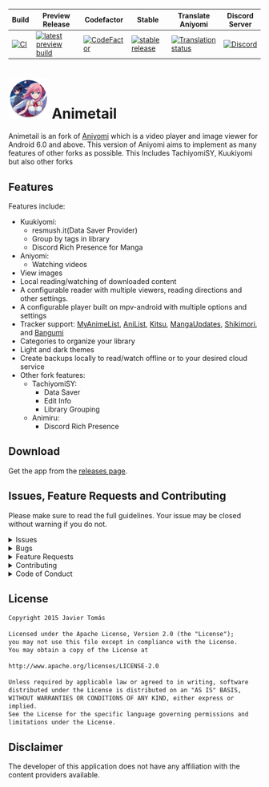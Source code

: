 | Build                                                                                                                                                                 | Preview Release                                                                                                                                                                          | Codefactor | Stable                                                                                                                                                             | Translate Aniyomi                                                                                                                                 | Discord Server |
|-----------------------------------------------------------------------------------------------------------------------------------------------------------------------|------------------------------------------------------------------------------------------------------------------------------------------------------------------------------------------|-------|--------------------------------------------------------------------------------------------------------------------------------------------------------------------|---------------------------------------------------------------------------------------------------------------------------------------------------|---------|
| [![CI](https://github.com/Dark25/Animetail2/actions/workflows/build_push.yml/badge.svg)](https://github.com/Dark25/Animetail2/actions/workflows/build_push.yml) | [![latest preview build](https://img.shields.io/github/v/release/Dark25/Animetail2-preview.svg?maxAge=3600&label=download)](https://github.com/Dark25/Animetail2-preview/releases) | [![CodeFactor](https://www.codefactor.io/repository/github/aniyomiorg/aniyomi/badge)](https://www.codefactor.io/repository/github/aniyomiorg/aniyomi) | [![stable release](https://img.shields.io/github/v/release/Dark25/Animetail2.svg?maxAge=3600&label=download)](https://github.com/Dark25/Animetail2/releases) | [![Translation status](https://hosted.weblate.org/widgets/aniyomi/-/svg-badge.svg)](https://hosted.weblate.org/engage/aniyomi/?utm_source=widget) | [![Discord](https://img.shields.io/discord/1196139193664028762?label=discord&labelColor=7289da&color=2c2f33&style=flat)](https://discord.gg/nq3442cDph) |

# ![app icon](.github/readme-images/icon.png) Animetail
Animetail is an fork of [Aniyomi](https://github.com/aniyomiorg/aniyomi) which is a video player and image viewer for Android 6.0 and above.
This version of Aniyomi aims to implement as many features of other forks as possible. This Includes TachiyomiSY, Kuukiyomi but also other forks

## Features

Features include:
* Kuukiyomi:
  * resmush.it(Data Saver Provider)
  * Group by tags in library
  * Discord Rich Presence for Manga
* Aniyomi:
  * Watching videos
* View images
* Local reading/watching of downloaded content
* A configurable reader with multiple viewers, reading directions and other settings.
* A configurable player built on mpv-android with multiple options and settings
* Tracker support: [MyAnimeList](https://myanimelist.net/), [AniList](https://anilist.co/), [Kitsu](https://kitsu.io/), [MangaUpdates](https://mangaupdates.com), [Shikimori](https://shikimori.one), and [Bangumi](https://bgm.tv/)
* Categories to organize your library
* Light and dark themes
* Create backups locally to read/watch offline or to your desired cloud service
* Other fork features:
  * TachiyomiSY:
    * Data Saver
    * Edit Info
    * Library Grouping
  * Animiru:
    * Discord Rich Presence

## Download
Get the app from the [releases page](https://github.com/dark25/animetail2/releases).

## Issues, Feature Requests and Contributing

Please make sure to read the full guidelines. Your issue may be closed without warning if you do not.

<details><summary>Issues</summary>

1. **Before reporting a new issue, take a look at the already opened [issues](https://github.com/dark25/animetail2/issues).**
2. Also take a look at issues opened on Aniyomis GitHub [issues](https://aniyomi.org/changelogs/).
3. If you are unsure, ask here: [![Discord](https://img.shields.io/discord/1133390318323126402?label=discord&labelColor=7289da&color=2c2f33&style=flat)](https://discord.gg/nq3442cDph)

</details>

<details><summary>Bugs</summary>

* Include version (More → About → Version)
 * If not latest, try updating, it may have already been solved
 * Preview version is equal to the number of commits as seen on the main page
* Include steps to reproduce (if not obvious from description)
* Include screenshot (if needed)
* If it could be device-dependent, try reproducing on another device (if possible)
* Don't group unrelated requests into one issue


</details>

<details><summary>Feature Requests</summary>

* Write a detailed issue, explaining what it should do or how. Avoid writing just "like X app does"
* Include screenshot (if needed)

Source requests should be created at https://github.com/aniyomiorg/aniyomi-extensions, they do not belong in this repository.
</details>

<details><summary>Contributing</summary>

See [CONTRIBUTING.md](./CONTRIBUTING.md).
</details>

<details><summary>Code of Conduct</summary>

See [CODE_OF_CONDUCT.md](./CODE_OF_CONDUCT.md).
</details>


## License

    Copyright 2015 Javier Tomás

    Licensed under the Apache License, Version 2.0 (the "License");
    you may not use this file except in compliance with the License.
    You may obtain a copy of the License at

    http://www.apache.org/licenses/LICENSE-2.0

    Unless required by applicable law or agreed to in writing, software
    distributed under the License is distributed on an "AS IS" BASIS,
    WITHOUT WARRANTIES OR CONDITIONS OF ANY KIND, either express or implied.
    See the License for the specific language governing permissions and
    limitations under the License.

## Disclaimer

The developer of this application does not have any affiliation with the content providers available.
